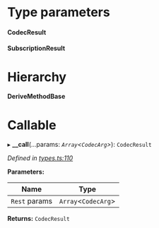 

# Type parameters
#### CodecResult 
#### SubscriptionResult 
# Hierarchy

**DeriveMethodBase**

# Callable
▸ **__call**(...params: *`Array`<`CodecArg`>*): `CodecResult`

*Defined in [types.ts:110](https://github.com/polkadot-js/api/blob/c916da6/packages/api/src/types.ts#L110)*

**Parameters:**

| Name | Type |
| ------ | ------ |
| `Rest` params | `Array`<`CodecArg`> |

**Returns:** `CodecResult`

